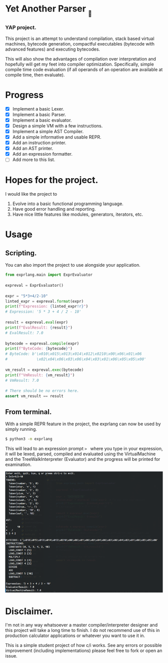 # Yet Another Parser <sub><sub>👏</sub></sub>

### **YAP** project.

This project is an attempt to understand compilation, stack based virtual machines, bytecode generation, compactful executables (bytecode with advanced features) and executing bytecodes.

This will also show the advantages of compilation over interpretation and hopefully will get my feet into compiler optimization. Specifically, simple compile time code evaluation (if all operands of an operation are available at compile time, then evaluate).

# Progress

- [x] Implement a basic Lexer.
- [x] Implement a basic Parser.
- [x] Implement a basic evaluator.
- [x] Design a simple VM with a few instructions.
- [x] Implement a simple AST Compiler.
- [x] Add a simple informative and usable REPR.
- [x] Add an instruction printer.
- [x] Add an AST printer.
- [x] Add an expression formatter.
- [ ] Add more to this list.

# Hopes for the project.

I would like the project to

1. Evolve into a basic functional programming language.
2. Have good error handling and reporting.
3. Have nice little features like modules, generators, iterators, etc.

# Usage

## Scripting.

You can also import the project to use alongside your application.

```python
from exprlang.main import ExprEvaluator

expreval = ExprEvaluator()

expr = "5*3+4/2-10"
linted_expr = expreval.format(expr)
print(f"Expression: {linted_expr!r}")
# Expression: '5 * 3 + 4 / 2 - 10'

result = expreval.eval(expr)
print(f"EvalResult: {result}")
# EvalResult: 7.0

bytecode = expreval.compile(expr)
print(f"ByteCode: {bytecode}")
# ByteCode: b'\x010\x015\x013\x014\x012\x0210\x00\x06\x01\x06
#             \x02\x04\x06\x03\x06\x04\x03\x01\x06\x05\x05\x00'

vm_result = expreval.exec(bytecode)
print(f"VmResult: {vm_result}")
# VmResult: 7.0

# There should be no errors here.
assert vm_result == result
```

## From terminal.

With a simple REPR feature in the project, the exprlang can now be used by simply running.

```bash
$ python3 -m exprlang
```

This will lead to an expression prompt `> ` where you type in your expression, it will be lexed, parsed, compiled and evaluated using the VirtualMachine and the TreeWalkInterpreter (Evaluator) and the progress will be printed for examination.

![Example Usage](/assets/example.png)

# Disclaimer.

I'm not in any way whatsoever a master compiler/interpreter designer and this project will take a long time to finish. I do not recommend use of this in production calculator applications or whatever you want to use it in.

This is a simple student project of how c/i works. See any errors or possible improvement (including implementations) please feel free to fork or open an issue.
